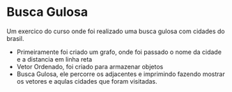 # Busca Gulosa

Um exercico do curso onde foi realizado uma busca gulosa com cidades do brasil.

* Primeiramente foi criado um grafo, onde foi passado o nome da cidade e a distancia em linha reta
* Vetor Ordenado, foi criado para armazenar objetos 
* Busca Gulosa, ele percorre os adjacentes e imprimindo fazendo mostrar os vetores e aqulas cidades que foram visitadas.